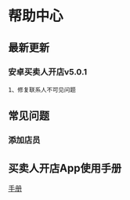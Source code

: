 # 帮助中心

## 最新更新

### 安卓买卖人开店v5.0.1

    1、修复联系人不可见问题

## 常见问题

### 添加店员

## 买卖人开店App使用手册

 [手册](handbook.md)




